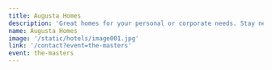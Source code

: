 ```yaml
---
title: Augusta Homes
description: 'Great homes for your personal or corporate needs. Stay near all the action of The Masters.'
name: Augusta Homes
image: '/static/hotels/image001.jpg'
link: '/contact?event=the-masters'
event: the-masters
---
```

